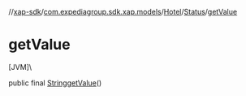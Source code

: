 //[xap-sdk](../../../../index.md)/[com.expediagroup.sdk.xap.models](../../index.md)/[Hotel](../index.md)/[Status](index.md)/[getValue](get-value.md)

# getValue

[JVM]\

public final [String](https://docs.oracle.com/javase/8/docs/api/java/lang/String.html)[getValue](get-value.md)()
